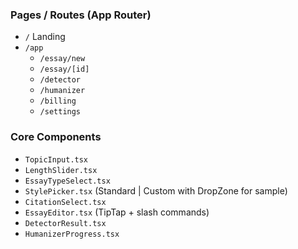 ### Pages / Routes (App Router)
- `/` Landing
- `/app`
  - `/essay/new`
  - `/essay/[id]`
  - `/detector`
  - `/humanizer`
  - `/billing`
  - `/settings`

### Core Components
- `TopicInput.tsx`
- `LengthSlider.tsx`
- `EssayTypeSelect.tsx`
- `StylePicker.tsx` (Standard | Custom with DropZone for sample)
- `CitationSelect.tsx`
- `EssayEditor.tsx` (TipTap + slash commands)
- `DetectorResult.tsx`
- `HumanizerProgress.tsx` 